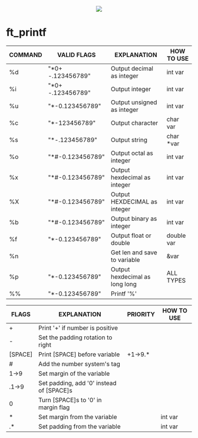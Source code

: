 <P ALIGN="CENTER"><IMG SRC="https://cdn.discordapp.com/attachments/630843149778157623/1064886989964443731/125.png"></P>

# ft_printf

| COMMAND | VALID FLAGS       | EXPLANATION                    | HOW TO USE |
| ------- | ----------------- | ------------------------------ | ---------- |
| %d      | "*0+ -.123456789" | Output decimal as integer      | int var    |
| %i      | "*0+ -.123456789" | Output integer                 | int var    |
| %u      | "*-0.123456789"   | Output unsigned as integer     | int var    |
| %c      | "*-123456789"     | Output character               | char var   |
| %s      | "*-.123456789"    | Output string                  | char *var  |
| %o      | "*#-0.123456789"  | Output octal as integer        | int var    |
| %x      | "*#-0.123456789"  | Output hexdecimal as integer   | int var    |
| %X      | "*#-0.123456789"  | Output HEXDECIMAL as integer   | int var    |
| %b      | "*#-0.123456789"  | Output binary as integer       | int var    |
| %f      | "*-0.123456789"   | Output float or double         | double var |
| %n      |                   | Get len and save to variable   | &var       |
| %p      | "*-0.123456789"   | Output hexdecimal as long long | ALL TYPES  |
| %%      | "*-0.123456789"   | Printf '%'                     |            |

| FLAGS   | EXPLANATION                              | PRIORITY | HOW TO USE |
| ------- | ---------------------------------------- | -------- | ---------- |
| +       | Print '+' if number is positive          |          |            |
| -       | Set the padding rotation to right        |          |            |
| [SPACE] | Print [SPACE] before variable            | +1->9.*  |            |
| #       | Add the number system's tag              |          |            |
| 1->9    | Set margin of the variable               |          |            |
| .1->9   | Set padding, add '0' instead of [SPACE]s |          |            |
| 0       | Turn [SPACE]s to '0' in margin flag      |          |            |
| *       | Set margin from the variable             |          | int var    |
| .*      | Set padding from the variable            |          | int var    |

